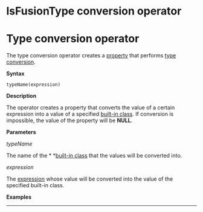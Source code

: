 # lsFusionType conversion operator

# Type conversion operator

The type conversion operator creates a [property](lsFusionProperties.md) that performs [type conversion](lsFusionType_conversion.md).

**Syntax**

    typeName(expression) 

**Description**

The operator creates a property that converts the value of a certain expression into a value of a specified [built-in class](lsFusionBuilt-in_classes.md). If conversion is impossible, the value of the property will be **NULL**.

**Parameters**

*typeName*

The name of the * *[built-in class](lsFusionBuilt-in_classes.md) that the values will be converted into.

*expression*

The [expression](lsFusionExpression.md) whose value will be converted into the value of the specified built-in class.

**Examples**

****



  
